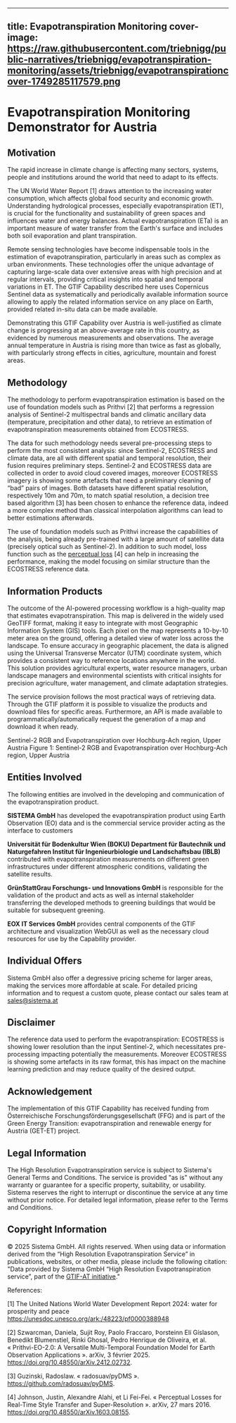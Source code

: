 
---
title: Evapotranspiration Monitoring
cover-image: https://raw.githubusercontent.com/triebnigg/public-narratives/triebnigg/evapotranspiration-monitoring/assets/triebnigg/evapotranspirationcover-1749285117579.png
---
# Evapotranspiration Monitoring Demonstrator for Austria <!--{ as="img" data-fallback-src="https://raw.githubusercontent.com/triebnigg/public-narratives/triebnigg/evapotranspiration-monitoring/assets/triebnigg/shutterstock2418163195-1-1749287267218.jpg" mode="hero" src="https://raw.githubusercontent.com/GTIF-Austria/public-narratives/4e8fd78cbf4f95e1acccc6a15934202ec06f1508/assets/shutterstock2418163195-1-1749287267218.jpg" }-->




## Motivation

The rapid increase in climate change is affecting many sectors, systems, people and institutions around the world that need to adapt to its effects. 

The UN World Water Report [1] draws attention to the increasing water consumption, which affects global food security and economic growth. Understanding hydrological processes, especially evapotranspiration (ET), is crucial for the functionality and sustainability of green spaces and influences water and energy balances. Actual evapotranspiration (ETa) is an important measure of water transfer from the Earth's surface and includes both soil evaporation and plant transpiration.

Remote sensing technologies have become indispensable tools in the estimation of evapotranspiration, particularly in areas such as complex as urban environments. These technologies offer the unique advantage of capturing large-scale data over extensive areas with high precision and at regular intervals, providing critical insights into spatial and temporal variations in ET. The GTIF Capability described here uses Copernicus Sentinel data as systematically and periodically available information source allowing to apply the related information service on any place on Earth, provided related in-situ data can be made available.

Demonstrating this GTIF Capability over Austria is well-justified as climate change is progressing at an above-average rate in this country, as evidenced by numerous measurements and observations. The average annual temperature in Austria is rising more than twice as fast as globally, with particularly strong effects in cities, agriculture, mountain and forest areas.


## Methodology
The methodology to perform evapotranspiration estimation is based on the use of foundation models such as Prithvi [2] that performs a regression analysis of Sentinel-2 multispectral bands and climatic ancillary data (temperature, precipitation and other data), to retrieve an estimation of evapotranspiration measurements obtained from ECOSTRESS.

The data for such methodology needs several pre-processing steps to perform the most consistent analysis: since Sentinel-2, ECOSTRESS and climate data, are all with different spatial and temporal resolution, their fusion requires preliminary steps. Sentinel-2 and ECOSTRESS data are collected in order to avoid cloud covered images, moreover ECOSTRESS imagery is showing some artefacts that need a preliminary cleaning of “bad” pairs of images. Both datasets have different spatial resolution, respectively 10m and 70m, to match spatial resolution, a decision tree based algorithm [3] has been chosen to enhance the reference data, indeed a more complex method than classical interpolation algorithms can lead to better estimations afterwards.

The use of foundation models such as Prithvi increase the capabilities of the analysis, being already pre-trained with a large amount of satellite data (precisely optical such as Sentinel-2). In addition to such model, loss function such as the [perceptual loss](https://arxiv.org/abs/1603.08155) [4] can help in increasing the performance, making the model focusing on similar structure than the ECOSTRESS reference data.

## Information Products
The outcome of the AI-powered processing workflow is a high-quality map that estimates evapotranspiration. This map is delivered in the widely used GeoTIFF format, making it easy to integrate with most Geographic Information System (GIS) tools. Each pixel on the map represents a 10-by-10 meter area on the ground, offering a detailed view of water loss across the landscape. To ensure accuracy in geographic placement, the data is aligned using the Universal Transverse Mercator (UTM) coordinate system, which provides a consistent way to reference locations anywhere in the world. This solution provides agricultural experts, water resource managers, urban landscape managers and environmental scientists with critical insights for precision agriculture, water management, and climate adaptation strategies.

The service provision follows the most practical ways of retrieving data. Through the GTIF platform it is possible to visualize the products and download files for specific areas. Furthermore, an API is made available to programmatically/automatically request the generation of a map and download it when ready.
        
Sentinel-2 RGB and Evapotranspiration over Hochburg-Ach region, Upper Austria <!--{as="img" data-fallback-src="https://raw.githubusercontent.com/triebnigg/public-narratives/triebnigg/evapotranspiration-monitoring/assets/triebnigg/evapotranspirationimage-1749281496902.png" src="https://raw.githubusercontent.com/GTIF-Austria/public-narratives/34fd27de915260eec80fe27bd917ef57928a3598/assets/evapotranspirationimage-1749281496902.png" style="width: 100%; height: 600px;"}-->
Figure 1: Sentinel-2 RGB and Evapotranspiration over Hochburg-Ach region, Upper Austria

## Entities Involved

The following entities are involved in the developing and communication of the evapotranspiration product.

**SISTEMA GmbH** has developed the evapotranspiration product using Earth Observation (EO) data and is the commercial service provider acting as the interface to customers

**Universität für Bodenkultur Wien (BOKU) Department für Bautechnik und Naturgefahren Institut für Ingenieurbiologie und Landschaftsbau (IBLB)** contributed with evapotranspiration measurements on different green infrastructures under different atmospheric conditions, validating the satellite results.

**GrünStattGrau Forschungs- und Innovations GmbH** is responsible for the validation of the product and acts as well as internal stakeholder transferring the developed methods to greening buildings that would be suitable for subsequent greening.

**EOX IT Services GmbH** provides central components of the GTIF architecture and visualization WebGUI as well as the necessary cloud resources for use by the Capability provider.

## Individual Offers
Sistema GmbH also offer a degressive pricing scheme for larger areas, making the services more affordable at scale. For detailed pricing information and to request a custom quote, please contact our sales team at sales@sistema.at

## Disclaimer

The reference data used to perform the evapotranspiration: ECOSTRESS is showing lower resolution than the input Sentinel-2, which necessitates pre-processing impacting potentially the measurements. Moreover ECOSTRESS is showing some artefacts in its raw format, this has impact on the machine learning prediction and may reduce quality of the desired output.

## Acknowledgement

The implementation of this GTIF Capability has received funding from Österreichische Forschungsförderungsgesellschaft (FFG) and is part of the Green Energy Transition: evapotranspiration and renewable energy for Austria (GET-ET) project.

## Legal Information

The High Resolution Evapotranspiration service is subject to Sistema's General Terms and Conditions. The service is provided "as is" without any warranty or guarantee for a specific property, suitability, or usability. Sistema reserves the right to interrupt or discontinue the service at any time without prior notice. For detailed legal information, please refer to the Terms and Conditions.

## Copyright Information

© 2025 Sistema GmbH. All rights reserved. When using data or information derived from the “High Resolution Evapotranspiration Service” in publications, websites, or other media, please include the following citation: "Data provided by Sistema GmbH “High Resolution Evapotranspiration service”, part of the [GTIF-AT initiative](https://gtif-austria.info/narratives/evapotranspiration\_maps)."

References:

[1]  The United Nations World Water Development Report 2024: water for prosperity and peace <https://unesdoc.unesco.org/ark:/48223/pf0000388948> 

[2] Szwarcman, Daniela, Sujit Roy, Paolo Fraccaro, Þorsteinn Elí Gíslason, Benedikt Blumenstiel, Rinki Ghosal, Pedro Henrique de Oliveira, et al. « Prithvi-EO-2.0: A Versatile Multi-Temporal Foundation Model for Earth Observation Applications ». arXiv, 3 février 2025. <https://doi.org/10.48550/arXiv.2412.02732>. 

[3] Guzinski, Radoslaw. « radosuav/pyDMS ». <https://github.com/radosuav/pyDMS>. 

[4] Johnson, Justin, Alexandre Alahi, et Li Fei-Fei. « Perceptual Losses for Real-Time Style Transfer and Super-Resolution ». arXiv, 27 mars 2016. <https://doi.org/10.48550/arXiv.1603.08155>. 
